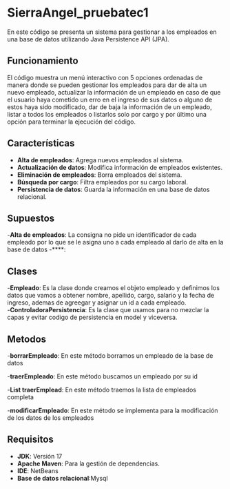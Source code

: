 # SierraAngel_pruebatec1

En este código se presenta un sistema para gestionar a los empleados en una base de datos utilizando Java Persistence API (JPA).

## Funcionamiento
El código muestra un menú interactivo con 5 opciones ordenadas de manera donde se pueden gestionar los empleados para dar de alta un nuevo empleado, actualizar la información de un empleado en caso de que el usuario haya cometido un erro en el ingreso de sus datos o alguno de estos haya sido modificado, dar de baja la información de un empleado, listar a todos los empleados o listarlos solo por cargo y por último una opción para terminar la ejecución del código.

## Características

- **Alta de empleados**: Agrega nuevos empleados al sistema.
- **Actualización de datos**: Modifica información de empleados existentes.
- **Eliminación de empleados**: Borra empleados del sistema.
- **Búsqueda por cargo**: Filtra empleados por su cargo laboral.
- **Persistencia de datos**: Guarda la información en una base de datos relacional.

## Supuestos

-**Alta de empleados**: La consigna no pide un identificador de cada empleado por lo que se le asigna uno a cada empleado al darlo de alta en la base de datos
-****:

## Clases
-**Empleado**: Es la clase donde creamos el objeto empleado y definimos los datos que vamos a obtener nombre, apellido, cargo, salario y la fecha de ingreso, ademas de agreegar y asignar un id a cada empleado.  
-**ControladoraPersistencia**: Es la clase que usamos para no mezclar la capas y evitar codigo de persistencia en model y viceversa.

## Metodos 
-**borrarEmpleado**: En este método borramos un empleado de la base de datos

-**traerEmpleado**: En este método buscamos un empleado por su id

-**List<Empleado> traerEmplead**: En este método traemos la lista de empleados completa

-**modificarEmpleado**: En este método se implementa para la modificación de los datos de los empleados

## Requisitos
- **JDK**: Versión 17
- **Apache Maven**: Para la gestión de dependencias.
- **IDE**: NetBeans
- **Base de datos relacional**:Mysql

  
